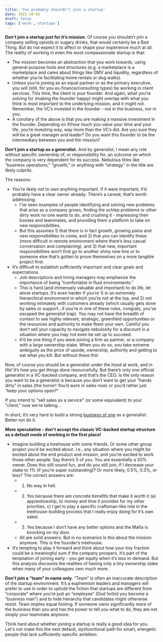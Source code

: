 ```yaml
---
title: 'You probably shouldn’t join a startup'
date: 2022-10-03
draft: false
tags: ['work','startups']
---
```


**Don't join a startup just for it’s mission.** Of course you shouldn’t join a company selling opioids or sugary drinks, that would certainly be a Bad Thing. But do not expect it to affect or shape your experience much at all. The reality of working in even the most compassionate startup is that:

- The mission becomes an abstraction that you work towards, using general purpose tools and structures (e.g. a marketplace is a marketplace and cares about things like GMV and liquidity, regardless of whether you’re facilitating home rentals or dog walks).
- Unless you’re joining as an equal partner or as the primary executive, you will (still, for you ex-finance/consulting types) be working in client services. This time, the client is your founder. And again, what you’re solving for (making the founder happy) might overlap with what you think is most important to the underlying mission, and it might not. Remember, the VC’s invested in the founder - not in the business, nor in you.
- A corollary of the above is that you are making a massive investment in the founder. Depending on if/how much you value your time and your life, you’re investing way, way more than the VC’s did. Are you sure they will be a great manager and leader? Do you want this founder to be the intermediary between you and the mission?

**Don't join a startup as a generalist.** And by generalist, I mean any role without specific ownership of, or responsibility for, an outcome on which the company is very dependent for its success. Nebulous titles like “business operations,” “growth,” or anything with “strategy” in the title are likely culprits.

The reasons:
- You’re likely not to own anything important. If it were important, it’d probably have a clear owner already. There’s a caveat, that’s worth addressing:
    - I’ve seen examples of people identifying and solving new problems that arise as a company grows, finding the schlep problems or other dirty work no one wants to do, and crushing it - impressing their bosses and teammates, and providing them a platform to take on new responsibilities.
    - But this assumes 1) that there is in fact growth, growing pains and new responsibilities to come, and 2) that you can identify these (more difficult in remote environment where there’s less casual conversation and complaining), and 3) that new, important responsibilities won’t first go to another shiny new hire or to someone else that’s gotten to prove themselves on a more tangible project first.
- It’s difficult to establish sufficiently important and clear goals and expectations.
    - Job descriptions and hiring managers may emphasize the importance of being “comfortable in fluid environments.”
    - This is hard (and immensely valuable and important) to do life, let alone startups. It’s even harder if you’re 1) in an extremely hierarchical environment in which you’re not at the top, and 2) not working intimately with customers already (which usually gets done by sales or support…if you’re in one of these roles, congrats, you’ve escaped the generalist trap). You may not have the breadth of context to see highly relevant, strategic, greenfield opportunities or the resources and authority to make them your own. Careful you don’t sell your capacity to navigate nebulosity for a discount in a situation where you may not even be set up to succeed.
    - It’d be one thing if you were joining a firm as partner, or a company with a large ownership stake. When you do so, you take extreme ambiguity as the price of upside, ownership, authority and getting to eat what you kill. But without these thin

Now, of course you should be a generalist under the hood at work, and in life! It’s how you get things done resourcefully. But there’s only one official generalist in a VC-backed company, and that’s the CEO. Is the only reason you want to be a generalist is because you don’t want to get your “hands dirty” in sales (the horror! You’d work in sales now) or you’d rather just “keep your options open?”

If you intend to "sell sales as a service" (or some equivalent) to your "client," now we're talking...

In short, it’s very hard to build a strong [business of one](https://www.amazon.com/High-Output-Management-Andrew-Grove/dp/0679762884) as a generalist. Better not do it.

**More speculative - don't accept the classic VC-backed startup structure as a default mode of working in the first place!**

- Imagine building a treehouse with some friends. Or some other group project you’d be excited about. I.e., any situation where you might be excited about the end product and mission, and you’re excited to work those other people. Say there’s 5 of you. You are essentially a 20% owner. Does this still sound fun, and do you still join, if I decrease your stake to 1% (if you’re super outstanding)? Or more likely, 0.5%, 0.3%, or less? The correct answers are:
    - 1) No way in hell.
    - 2) Yes because there are concrete benefits that make it worth it (a) apprenticeship, b) money and time it provides for my other priorities, c) I get to play a specific craftsman-like role in the treehouse-building process that I really enjoy doing for it’s own sake).
    - 3) Yes because I don’t have any better options and the Mafia is knocking on my door.
    - All are solid answers. But in no scenarios is this about the mission anymore. This is the founder’s treehouse.
- It’s tempting to play it forward and think about how your tiny fraction could be a meaningful sum if the company prospers. It’s part of the temptation of joining early - you get equity when it’s less in-demand. But this analysis discounts the realities of having only a tiny ownership stake when many of your colleagues own much more.

**Don't join a “team” in name only.** “Team” is often an inaccurate description of the startup environment. It’s a euphemism leaders and managers will prefer to use in order to uphold the fiction that startups are different from “corporate” where you’re just an “employee” (God forbid you become a “business man”) and to hide hierarchy that candidates might otherwise resist.  Team implies equal footing. If someone owns significantly more of the business than you and has the power to tell you what to do, they are not simply your teammate anymore.

Think hard about whether joining a startup is really a good idea for you. Let's not make this the next default, dysfunctional path for smart, energetic people that lack sufficiently-specific ambition.
